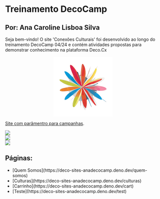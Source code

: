 # Treinamento DecoCamp
## Por: Ana Caroline Lisboa Silva

Seja bem-vindo! O site 'Conexões Culturais' foi desenvolvido ao longo do treinamento DecoCamp 04/24 e contém atividades propostas para demonstrar conhecimento na plataforma Deco.Cx
<div style="display: flex; justify-content: center; width: 100%">
<img style="margin: 0 auto" 
    src="https://github.com/deco-sites/anadecocamp/blob/main/static/icon-v2-192x192.png" />
</div>

[Site com parâmentro para campanhas](https://deco-sites-anadecocamp.deno.dev?utm_campaign=summer_sale).
<div style="display: flex; justify-content: center; width: 100%">
<img width="600px" 
    src="https://github.com/deco-sites/anadecocamp/blob/main/static/representacao3?raw=true" />
</div>


<div style="display: flex; justify-content: center; width: 100%">
<img width="600px" 
    src="https://github.com/deco-sites/anadecocamp/blob/main/static/representacao1?raw=true" />
</div>


<div style="display: flex; justify-content: center; width: 100%">
<img width="600px" 
    src="https://github.com/deco-sites/anadecocamp/blob/main/static/representacao2?raw=true" />
</div>

## Páginas:
<ul>
  <li> [Quem Somos](https://deco-sites-anadecocamp.deno.dev/quem-somos) </li>
  <li> [Culturas](https://deco-sites-anadecocamp.deno.dev/culturas) </li>
  <li> [Carrinho](https://deco-sites-anadecocamp.deno.dev/cart) </li>
  <li> [Teste](https://deco-sites-anadecocamp.deno.dev/test) </li>
</ul>
